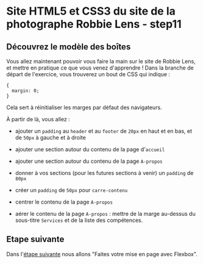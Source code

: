 # Site HTML5 et CSS3 du site de la photographe Robbie Lens - step11

## Découvrez le modèle des boîtes

Vous allez maintenant pouvoir vous faire la main sur le site de Robbie Lens, et mettre en pratique ce que vous venez d'apprendre ! Dans la branche de départ de l'exercice, vous trouverez un bout de CSS qui indique :

```
{
  margin: 0;
}
```

Cela sert à réinitialiser les marges par défaut des navigateurs.

À partir de là, vous allez :

- ajouter un `padding` au `header` et au `footer` de `20px` en haut et en bas, et de `50px` à gauche et à droite

- ajouter une section autour du contenu de la page d'`accueil`

- ajouter une section autour du contenu de la page `A-propos`

- donner à vos sections (pour les futures sections à venir) un `padding` de `80px`

- créer un `padding` de `50px` pour `carre-contenu`

- centrer le contenu de la page `A-propos`

- aérer le contenu de la page `A-propos` : mettre de la marge au-dessus du sous-titre `Services` et de la liste des compétences.

## Etape suivante

Dans l'<a href="https://github.com/GregLeBarbar/html-css-robbie-lens/tree/step12">étape suivante</a> nous allons "Faites votre mise en page avec Flexbox".
